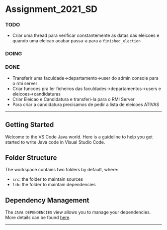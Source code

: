 # Assignment_2021_SD
### TODO
- Criar uma thread para verificar constantemente as datas das eleicoes e quando uma eleicao acabar passa-a para a `finished_election`

### DOING

### DONE
- Transferir uma faculdade->departamento->user do admin console para o rmi server
- Criar funcoes pra ler ficheiros das faculdades->departamentos->users e eleicoes->candidaturas
- Criar Eleicao e Candidatura e transferi-la para o RMI Server 
- Para criar a candidatura precisamos de pedir a lista de eleicoes ATIVAS

___

## Getting Started

Welcome to the VS Code Java world. Here is a guideline to help you get started to write Java code in Visual Studio Code.

## Folder Structure

The workspace contains two folders by default, where:

- `src`: the folder to maintain sources
- `lib`: the folder to maintain dependencies

## Dependency Management

The `JAVA DEPENDENCIES` view allows you to manage your dependencies. More details can be found [here](https://github.com/microsoft/vscode-java-pack/blob/master/release-notes/v0.9.0.md#work-with-jar-files-directly).

___

